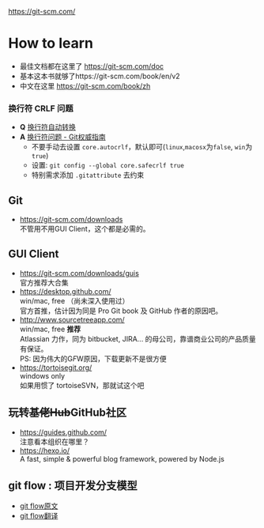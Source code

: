 https://git-scm.com/


# How to learn
- 最佳文档都在这里了 https://git-scm.com/doc
- 基本这本书就够了https://git-scm.com/book/en/v2
- 中文在这里 https://git-scm.com/book/zh

### 换行符 CRLF 问题
- **Q** [换行符自动转换](https://github.com/cssmagic/blog/issues/22)
- **A** [换行符问题 - Git权威指南](http://www.worldhello.net/gotgit/08-git-misc/040-eol.html)  
  - 不要手动去设置 `core.autocrlf`，默认即可(`linux`,`macosx`为`false`, `win`为`true`)  
  - 设置: `git config --global core.safecrlf true`
  - 特别需求添加 `.gitattribute` 去约束

## Git 
- https://git-scm.com/downloads  
  不管用不用GUI Client，这个都是必需的。

## GUI Client
- https://git-scm.com/downloads/guis  
  官方推荐大合集
- https://desktop.github.com/   
  win/mac, free （尚未深入使用过）  
  官方首推，估计因为同是 Pro Git book 及 GitHub 作者的原因吧。
- http://www.sourcetreeapp.com/   
  win/mac, free  **推荐**   
  Atlassian 力作，同为 bitbucket, JIRA... 的母公司，靠谱商业公司的产品质量有保证。  
  PS: 因为伟大的G*F*W原因，下载更新不是很方便  
- https://tortoisegit.org/  
  windows only  
  如果用惯了 tortoiseSVN，那就试这个吧  
 
## 玩转~~基佬Hub~~GitHub社区
- https://guides.github.com/  
  注意看本组织在哪里？  
- https://hexo.io/    
  A fast, simple & powerful blog framework, powered by Node.js

## git flow : 项目开发分支模型
- [git flow原文](http://nvie.com/posts/a-successful-git-branching-model/)
- [git flow翻译](http://www.ituring.com.cn/article/56870)

